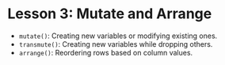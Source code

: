 # Lesson 3: Mutate and Arrange

* `mutate()`: Creating new variables or modifying existing ones.
* `transmute()`: Creating new variables while dropping others.
* `arrange()`: Reordering rows based on column values.
